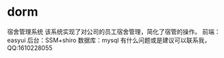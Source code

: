 # dorm
宿舍管理系统
该系统实现了对公司的员工宿舍管理，简化了宿管的操作。
前端：easyui
后台：SSM+shiro 
数据库：mysql
有什么问题或是建议可以联系我，QQ:1610228055
